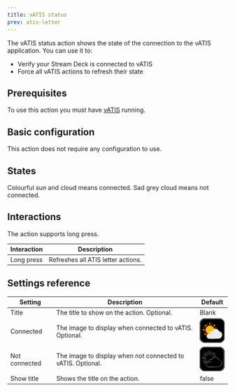 ```yaml
---
title: vATIS status
prev: atis-letter
---
```


The vATIS status action shows the state of the connection to the vATIS application. You can use it to:

- Verify your Stream Deck is connected to vATIS
- Force all vATIS actions to refresh their state

## Prerequisites

To use this action you must have [vATIS](https://vatis.app) running. 

## Basic configuration

This action does not require any configuration to use.

## States

Colourful sun and cloud means connected. Sad grey cloud means not connected.

## Interactions

The action supports long press.

| Interaction | Description                        |
| ----------- | ---------------------------------- |
| Long press  | Refreshes all ATIS letter actions. |

## Settings reference

| Setting       | Description                                                 | Default                                                                            |
| ------------- | ----------------------------------------------------------- | ---------------------------------------------------------------------------------- |
| Title         | The title to show on the action. Optional.                  | Blank                                                                              |
| Connected     | The image to display when connected to vATIS. Optional.     | ![Orange sun with grey cloud, black background](images/vatis-connected.png)        |
| Not connected | The image to display when not connected to vATIS. Optional. | ![Cloud and sun outlined in grey, black background](images/vatis-notconnected.png) |
| Show title    | Shows the title on the action.                              | false                                                                              |
